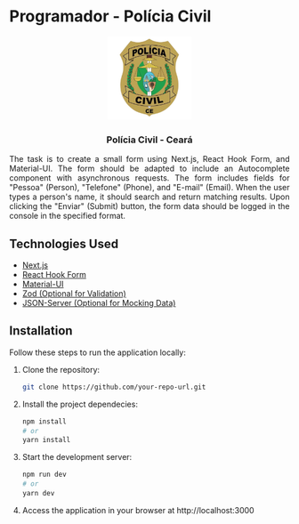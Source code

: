 # Programador - Polícia Civil
<p align="center">
  <img src="./readme_assets/PC_CE.png" width=150>
  <h3 align="center">Polícia Civil - Ceará</h3>

  <p align="justify">
    The task is to create a small form using Next.js, React Hook Form, and Material-UI. The form should be adapted to include an Autocomplete component with asynchronous requests. The form includes fields for "Pessoa" (Person), "Telefone" (Phone), and "E-mail" (Email). When the user types a person's name, it should search and return matching results. Upon clicking the "Enviar" (Submit) button, the form data should be logged in the console in the specified format.
  </p>
</p>

## Technologies Used
- [Next.js](https://nextjs.org/)
- [React Hook Form](https://www.react-hook-form.com/)
- [Material-UI](https://mui.com/material-ui)
- [Zod (Optional for Validation)](https://github.com/colinhacks/zod)
- [JSON-Server (Optional for Mocking Data)](https://github.com/typicode/json-server)

## Installation
Follow these steps to run the application locally:

1. Clone the repository:
   ```bash
   git clone https://github.com/your-repo-url.git

2. Install the project dependecies:
    ```bash
    npm install
    # or
    yarn install
    ```

3. Start the development server:
    ````bash
    npm run dev
    # or
    yarn dev
4. Access the application in your browser at <a>http://localhost:3000</a>
